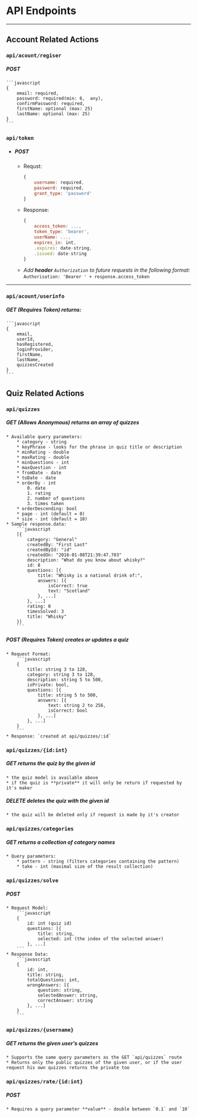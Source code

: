 # API Endpoints
---
## Account Related Actions

### `api/acount/regiser`
##### POST 
    ```javascript
    {
    	email: required,
    	password: required(min: 6,  any), 
    	confirmPassword: required,
    	firstName: optional (max: 25)
    	lastName: optional (max: 25)
    }
    ```

### `api/token`
* ##### POST 
    * Requst:
        ```javascript
        {
            username: required,
            password: required,
            grant_type: 'password'
        }
        ```
    * Response:
        ```javascript
        {
            access_token: ...,
            token_type: 'bearer',
            userName: ...,
            expires_in: int,
            .expires: date-string,
            .issued: date-string
        }
        ```
    * *Add **header** `Authorization` to future requests in the following format:*
    `Authorisation: 'Bearer ' + response.access_token`
 ---

### `api/acount/userinfo`
##### GET (Requires Token) returns:
	```javascript
	{
		email,
        userId,
        hasRegistered,
        loginProvider,
        firstName,
        lastName,
        quizzesCreated
	}
	```
 
## Quiz Related Actions

### `api/quizzes`
##### GET (Allows Anonymous) returns an array of quizzes
    * Available query parameters:
        * category - string
        * keyPhrase - looks for the phrase in quiz title or description
        * minRating - double
        * maxRating - double
        * minQuestions - int
        * maxQuestion - int
        * fromDate - date
        * toDate - date
        * orderBy - int
            0. date
            1. rating
            2. number of questions
            3. times taken
        * orderDescending: bool
        * page - int (default = 0)
        * size - int (default = 10)
    * Sample response.data: 
        ```javascript
        [{
            category: "General"
            createdBy: "First Last"
            createdById: "id"
            createdOn: "2016-01-08T21:39:47.703"
            description: "What do you know about whisky?"
            id: 8
            questions: [{
                title: "Whisky is a national drink of:",
                answers: [{
                    isCorrect: true
                    text: "Scotland"
                }, ...]
            }, ...]
            rating: 0
            timesSolved: 3
            title: "Whisky"
        }]
        ```
##### POST (Requires Token) creates or updates a quiz
    * Request Format:
        ```javascript
        {
            title: string 3 to 128,
            category: string 3 to 128,
            description: string 5 to 500,
            isPrivate: bool,
            questions: [{
                title: string 5 to 500,
                answers: [{
                    text: string 2 to 256,
                    isCorrect: bool
                }, ...]
            }, ...]
        }
        ```
    * Response: `created at api/quizzes/:id`

### `api/quizzes/{id:int}`
##### GET returns the quiz by the given id 
    * the quiz model is available above 
    * if the quiz is **private** it will only be return if requested by it's maker 
##### DELETE deletes the quiz with the given id
    * the quiz will be deleted only if request is made by it's creator

### `api/quizzes/categories`
##### GET returns a collection of category names
    * Query parameters:
        * pattern - string (filters categories containing the pattern)
        * take - int (maximal size of the result collection)

### `api/quizzes/solve`
##### POST 
    * Request Model: 
        ```javascript
        {
            id: int (quiz id)
            questions: [{
                title: string,
                selected: int (the index of the selected answer)
            }, ...]
        ```
    * Response Data:
        ```javascript
        {
            id: int,
            title: string,
            totalQuestions: int,
            wrongAnswers: [{
                question: string,
                selectedAnswer: string,
                correctAnswer: string
            }, ...]
        }
        ```

### `api/quizzes/{username}`
##### GET returns the given user's quizzes
    * Supports the same query parameters as the GET `api/quizzes` route
    * Returns only the public quizzes of the given user, or if the user request his own quizzes returns the private too
    
### `api/quizzes/rate/{id:int}`
##### POST 
    * Requires a query parameter **value** - double between `0.1` and `10`